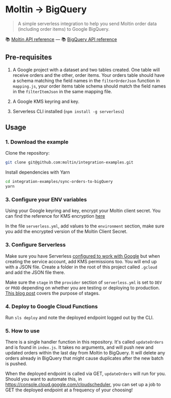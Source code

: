 # Moltin -> BigQuery

> A simple serverless integration to help you send Moltin order data (including order items) to Google BigQuery.

📚 [Moltin API reference](https://docs.moltin.com/) &mdash; 📚 [BigQuery API reference](https://cloud.google.com/bigquery/docs/reference/rest/)

## Pre-requisites

1. A Google project with a dataset and two tables created. One table will receive orders and the other, order items. Your orders table should have a schema matching the field names in the `filterOrderJson` function in `mapping.js`, your order items table schema should match the field names in the `filterItemJson` in the same mapping file.

2. A Google KMS keyring and key.

3. Serverless CLI installed (`npm install -g serverless`)

## Usage

### 1. Download the example

Clone the repository:

```bash
git clone git@github.com:moltin/integration-examples.git
```

Install dependencies with Yarn

```bash
cd integration-examples/sync-orders-to-bigQuery
yarn
```

### 3. Configure your ENV variables

Using your Google keyring and key, encrypt your Moltin client secret. You can find the reference for KMS encryption [here](https://cloud.google.com/sdk/gcloud/reference/kms/encrypt)

In the file `serverless.yml`, add values to the `environment` section, make sure you add the encrypted version of the Moltin Client Secret.

### 3. Configure Serverless

Make sure you have Serverless [configured to work with Google](https://serverless.com/framework/docs/providers/google/guide/credentials/) but when creating the service account, add KMS permissions too. You will end up with a JSON file. Create a folder in the root of this project called `.gcloud` and add the JSON file there.

Make sure the `stage` in the `provider` section of `serverless.yml` is set to `DEV` or `PROD` depending on whether you are testing or deploying to production. [This blog post](https://serverless-stack.com/chapters/stages-in-serverless-framework.html) covers the purpose of stages.

### 4. Deploy to Google Cloud Functions

Run `sls deploy` and note the deployed endpoint logged out by the CLI.

### 5. How to use

There is a single handler function in this repository. It's called `updateOrders` and is found in `index.js`. It takes no arguments, and will push new and updated orders within the last day from Moltin to BigQuery. It will delete any orders already in BigQuery that might cause duplicates after the new batch is pushed.

When the deployed endpoint is called via GET, `updateOrders` will run for you. Should you want to automate this, in https://console.cloud.google.com/cloudscheduler, you can set up a job to GET the deployed endpoint at a frequency of your choosing!
